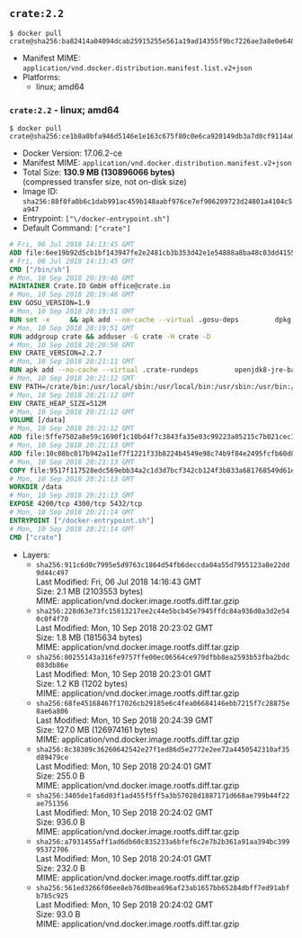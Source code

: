 ## `crate:2.2`

```console
$ docker pull crate@sha256:ba82414a04094dcab25915255e561a19ad14355f9bc7226ae3a8e0e648ea5832
```

-	Manifest MIME: `application/vnd.docker.distribution.manifest.list.v2+json`
-	Platforms:
	-	linux; amd64

### `crate:2.2` - linux; amd64

```console
$ docker pull crate@sha256:ce1b8a0bfa946d5146e1e163c675f80c0e6ca920149db3a7d0cf9114a0b2dca8
```

-	Docker Version: 17.06.2-ce
-	Manifest MIME: `application/vnd.docker.distribution.manifest.v2+json`
-	Total Size: **130.9 MB (130896066 bytes)**  
	(compressed transfer size, not on-disk size)
-	Image ID: `sha256:88f0fa0b6c1dab991ac459b148aabf976ce7ef906209723d24801a4104c5a947`
-	Entrypoint: `["\/docker-entrypoint.sh"]`
-	Default Command: `["crate"]`

```dockerfile
# Fri, 06 Jul 2018 14:13:45 GMT
ADD file:6ee19b92d5cb1bf143947fe2e2481cb3b353d42e1e54888a8ba48c03dd4155f2 in / 
# Fri, 06 Jul 2018 14:13:45 GMT
CMD ["/bin/sh"]
# Mon, 10 Sep 2018 20:19:46 GMT
MAINTAINER Crate.IO GmbH office@crate.io
# Mon, 10 Sep 2018 20:19:46 GMT
ENV GOSU_VERSION=1.9
# Mon, 10 Sep 2018 20:19:51 GMT
RUN set -x     && apk add --no-cache --virtual .gosu-deps         dpkg         gnupg         curl     && export ARCH=$(echo $(dpkg --print-architecture) | cut -d"-" -f3)     && curl -o /usr/local/bin/gosu -fSL "https://github.com/tianon/gosu/releases/download/$GOSU_VERSION/gosu-$ARCH"     && curl -o /usr/local/bin/gosu.asc -fSL "https://github.com/tianon/gosu/releases/download/$GOSU_VERSION/gosu-$ARCH.asc"     && export GNUPGHOME="$(mktemp -d)"     && gpg --keyserver hkp://keyserver.ubuntu.com:80 --recv-keys B42F6819007F00F88E364FD4036A9C25BF357DD4     && gpg --batch --verify /usr/local/bin/gosu.asc /usr/local/bin/gosu     && rm -rf "$GNUPGHOME" /usr/local/bin/gosu.asc     && chmod +x /usr/local/bin/gosu     && gosu nobody true     && apk del .gosu-deps
# Mon, 10 Sep 2018 20:19:51 GMT
RUN addgroup crate && adduser -G crate -H crate -D
# Mon, 10 Sep 2018 20:20:50 GMT
ENV CRATE_VERSION=2.2.7
# Mon, 10 Sep 2018 20:21:11 GMT
RUN apk add --no-cache --virtual .crate-rundeps         openjdk8-jre-base         python3         openssl         sigar     && apk add --no-cache --virtual .build-deps         curl         gnupg         tar     && curl -fSL -O https://cdn.crate.io/downloads/releases/crate-$CRATE_VERSION.tar.gz     && curl -fSL -O https://cdn.crate.io/downloads/releases/crate-$CRATE_VERSION.tar.gz.asc     && export GNUPGHOME="$(mktemp -d)"     && gpg --keyserver hkp://keyserver.ubuntu.com:80 --recv-keys 90C23FC6585BC0717F8FBFC37FAAE51A06F6EAEB     && gpg --batch --verify crate-$CRATE_VERSION.tar.gz.asc crate-$CRATE_VERSION.tar.gz     && rm -rf "$GNUPGHOME" crate-$CRATE_VERSION.tar.gz.asc     && mkdir /crate     && tar -xf crate-$CRATE_VERSION.tar.gz -C /crate --strip-components=1     && rm crate-$CRATE_VERSION.tar.gz     && ln -s /usr/bin/python3 /usr/bin/python     && rm /crate/lib/sigar/libsigar-amd64-linux.so     && apk del .build-deps
# Mon, 10 Sep 2018 20:21:12 GMT
ENV PATH=/crate/bin:/usr/local/sbin:/usr/local/bin:/usr/sbin:/usr/bin:/sbin:/bin
# Mon, 10 Sep 2018 20:21:12 GMT
ENV CRATE_HEAP_SIZE=512M
# Mon, 10 Sep 2018 20:21:12 GMT
VOLUME [/data]
# Mon, 10 Sep 2018 20:21:12 GMT
ADD file:5ffe7502a8e59c1690f1c10bd4f7c3843fa35e03c99223a05215c7b021cec1a1 in /crate/config/crate.yml 
# Mon, 10 Sep 2018 20:21:13 GMT
ADD file:10c08bc017b942a11ef7f1221f33b8224b4549e98c74b9f84e2495fcfb60d8ce in /crate/config/log4j2.properties 
# Mon, 10 Sep 2018 20:21:13 GMT
COPY file:9517f117528edc569ebb34a2c1d3d7bcf342cb124f3b833a681768549d61ebfb in / 
# Mon, 10 Sep 2018 20:21:13 GMT
WORKDIR /data
# Mon, 10 Sep 2018 20:21:13 GMT
EXPOSE 4200/tcp 4300/tcp 5432/tcp
# Mon, 10 Sep 2018 20:21:14 GMT
ENTRYPOINT ["/docker-entrypoint.sh"]
# Mon, 10 Sep 2018 20:21:14 GMT
CMD ["crate"]
```

-	Layers:
	-	`sha256:911c6d0c7995e5d9763c1864d54fb6deccda04a55d7955123a8e22dd9d44c497`  
		Last Modified: Fri, 06 Jul 2018 14:16:43 GMT  
		Size: 2.1 MB (2103553 bytes)  
		MIME: application/vnd.docker.image.rootfs.diff.tar.gzip
	-	`sha256:228d63e73fc15813217ee2c44e5bcb45e7945ffdc84a936d0a3d2e540c0f4f70`  
		Last Modified: Mon, 10 Sep 2018 20:23:02 GMT  
		Size: 1.8 MB (1815634 bytes)  
		MIME: application/vnd.docker.image.rootfs.diff.tar.gzip
	-	`sha256:80255143a316fe9757ffe00ec06564ce979dfbb8ea2593b53fba2bdc083db86e`  
		Last Modified: Mon, 10 Sep 2018 20:23:01 GMT  
		Size: 1.2 KB (1202 bytes)  
		MIME: application/vnd.docker.image.rootfs.diff.tar.gzip
	-	`sha256:68fe45168467f17026cb29185e6c4fea06684146ebb7215f7c28875e8ae6a806`  
		Last Modified: Mon, 10 Sep 2018 20:24:39 GMT  
		Size: 127.0 MB (126974161 bytes)  
		MIME: application/vnd.docker.image.rootfs.diff.tar.gzip
	-	`sha256:8c38309c36260642542e27f1ed86d5e2772e2ee72a4450542310af35d89479ce`  
		Last Modified: Mon, 10 Sep 2018 20:24:01 GMT  
		Size: 255.0 B  
		MIME: application/vnd.docker.image.rootfs.diff.tar.gzip
	-	`sha256:3405de1fa6d03f1ad455f5ff5a3b57028d1887171d668ae799b44f22ae751356`  
		Last Modified: Mon, 10 Sep 2018 20:24:02 GMT  
		Size: 936.0 B  
		MIME: application/vnd.docker.image.rootfs.diff.tar.gzip
	-	`sha256:a7931455aff1ad6db60c835233a6bfef6c2e7b2b361a91aa394bc39995372706`  
		Last Modified: Mon, 10 Sep 2018 20:24:01 GMT  
		Size: 232.0 B  
		MIME: application/vnd.docker.image.rootfs.diff.tar.gzip
	-	`sha256:561ed3266f06ee8eb76d0bea696af23ab1657bb65284dbff7ed91abfb7b5c925`  
		Last Modified: Mon, 10 Sep 2018 20:24:02 GMT  
		Size: 93.0 B  
		MIME: application/vnd.docker.image.rootfs.diff.tar.gzip
